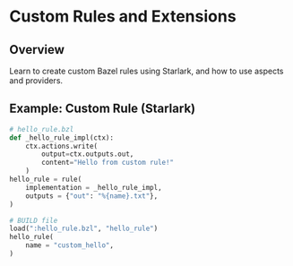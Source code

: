 # Custom Rules and Extensions

## Overview
Learn to create custom Bazel rules using Starlark, and how to use aspects and providers.

## Example: Custom Rule (Starlark)
```python
# hello_rule.bzl
def _hello_rule_impl(ctx):
    ctx.actions.write(
        output=ctx.outputs.out,
        content="Hello from custom rule!"
    )
hello_rule = rule(
    implementation = _hello_rule_impl,
    outputs = {"out": "%{name}.txt"},
)
```
```python
# BUILD file
load(":hello_rule.bzl", "hello_rule")
hello_rule(
    name = "custom_hello",
)
```

